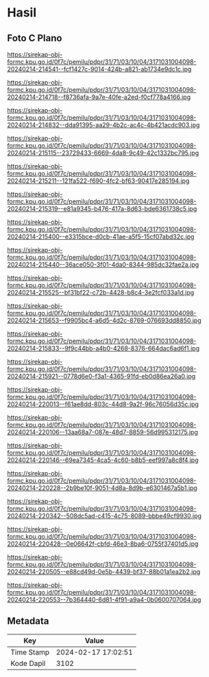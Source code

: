 # Hasil

## Foto C Plano

https://sirekap-obj-formc.kpu.go.id/0f7c/pemilu/pdpr/31/71/03/10/04/3171031004098-20240214-214541--fcf1427c-9014-424b-a821-ab1734e9dc1c.jpg

https://sirekap-obj-formc.kpu.go.id/0f7c/pemilu/pdpr/31/71/03/10/04/3171031004098-20240214-214718--f8736afa-9a7e-40fe-a2ed-f0cf778a4166.jpg

https://sirekap-obj-formc.kpu.go.id/0f7c/pemilu/pdpr/31/71/03/10/04/3171031004098-20240214-214832--dda91395-aa29-4b2c-ac4c-4b421acdc903.jpg

https://sirekap-obj-formc.kpu.go.id/0f7c/pemilu/pdpr/31/71/03/10/04/3171031004098-20240214-215115--23729433-6669-4da8-9c49-42c1332bc795.jpg

https://sirekap-obj-formc.kpu.go.id/0f7c/pemilu/pdpr/31/71/03/10/04/3171031004098-20240214-215211--121fa522-f690-4fc2-bf63-90417e285194.jpg

https://sirekap-obj-formc.kpu.go.id/0f7c/pemilu/pdpr/31/71/03/10/04/3171031004098-20240214-215319--e81a9345-b476-417a-8d63-bde6361738c5.jpg

https://sirekap-obj-formc.kpu.go.id/0f7c/pemilu/pdpr/31/71/03/10/04/3171031004098-20240214-215400--e3315bce-d0cb-41ae-a5f5-15cf07abd32c.jpg

https://sirekap-obj-formc.kpu.go.id/0f7c/pemilu/pdpr/31/71/03/10/04/3171031004098-20240214-215440--36ace050-3f01-4da0-8344-985dc32fae2a.jpg

https://sirekap-obj-formc.kpu.go.id/0f7c/pemilu/pdpr/31/71/03/10/04/3171031004098-20240214-215525--bf31bf22-c72b-4428-b8c4-3e2fcf033a1d.jpg

https://sirekap-obj-formc.kpu.go.id/0f7c/pemilu/pdpr/31/71/03/10/04/3171031004098-20240214-215653--f9905bc4-a6d5-4d2c-8769-076693dd8850.jpg

https://sirekap-obj-formc.kpu.go.id/0f7c/pemilu/pdpr/31/71/03/10/04/3171031004098-20240214-215833--9f9c44bb-a4b0-4268-8376-664dac6ad6f1.jpg

https://sirekap-obj-formc.kpu.go.id/0f7c/pemilu/pdpr/31/71/03/10/04/3171031004098-20240214-215921--0778d6e0-f3a1-4365-91fd-eb0d86ea26a0.jpg

https://sirekap-obj-formc.kpu.go.id/0f7c/pemilu/pdpr/31/71/03/10/04/3171031004098-20240214-220013--f61ae8dd-803c-44d8-9a2f-96c76056d35c.jpg

https://sirekap-obj-formc.kpu.go.id/0f7c/pemilu/pdpr/31/71/03/10/04/3171031004098-20240214-220106--13aa68a7-087e-48d7-8859-56d995312175.jpg

https://sirekap-obj-formc.kpu.go.id/0f7c/pemilu/pdpr/31/71/03/10/04/3171031004098-20240214-220146--69ea7345-4ca5-4c60-b8b5-eef997a8c8f4.jpg

https://sirekap-obj-formc.kpu.go.id/0f7c/pemilu/pdpr/31/71/03/10/04/3171031004098-20240214-220228--2b9be10f-9051-4d8a-8d9b-e6301467a5b1.jpg

https://sirekap-obj-formc.kpu.go.id/0f7c/pemilu/pdpr/31/71/03/10/04/3171031004098-20240214-220342--508dc5ad-c415-4c75-8089-bbbe49cf9930.jpg

https://sirekap-obj-formc.kpu.go.id/0f7c/pemilu/pdpr/31/71/03/10/04/3171031004098-20240214-220428--0e06642f-cbfd-46e3-8ba6-0755f37401d5.jpg

https://sirekap-obj-formc.kpu.go.id/0f7c/pemilu/pdpr/31/71/03/10/04/3171031004098-20240214-220505--e88cd49d-0e5b-4439-bf37-88b01a1ea2b2.jpg

https://sirekap-obj-formc.kpu.go.id/0f7c/pemilu/pdpr/31/71/03/10/04/3171031004098-20240214-220553--7b364440-6d81-4f91-a9a4-0b0600707064.jpg


## Metadata

| Key        | Value               |
| ---------- | ------------------- |
| Time Stamp | 2024-02-17 17:02:51 |
| Kode Dapil | 3102                |




